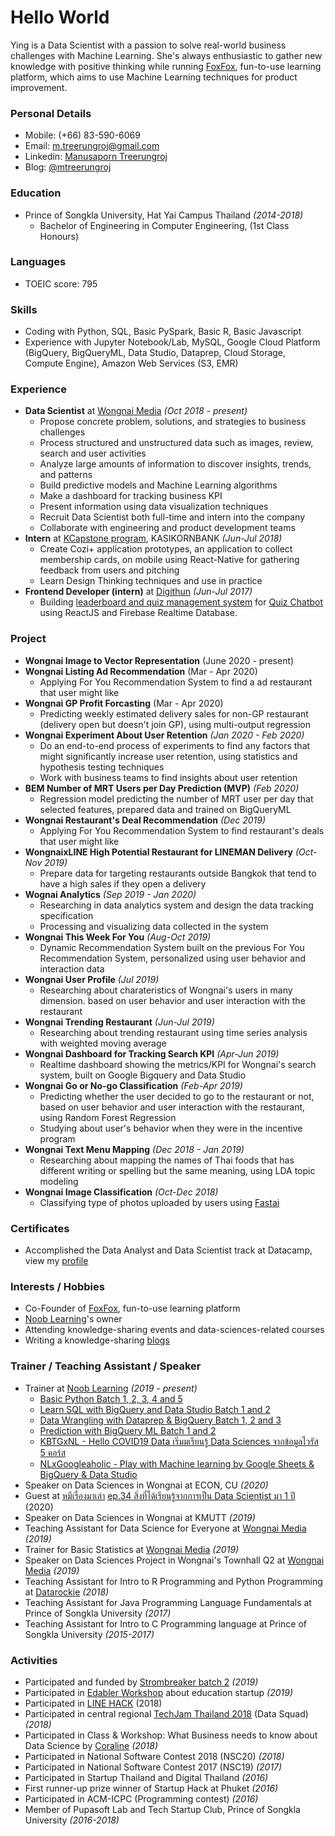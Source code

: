 # Hello World
Ying is a Data Scientist with a passion to solve real-world business challenges with Machine Learning. She's always enthusiastic to gather new knowledge with positive thinking while running [FoxFox](http://foxfox.io), fun-to-use learning platform, which aims to use Machine Learning techniques for product improvement.

### Personal Details
* Mobile: (+66) 83-590-6069
* Email: m.treerungroj@gmail.com
* Linkedin: [Manusaporn Treerungroj](https://www.linkedin.com/in/mtreerungroj)
* Blog: [@mtreerungroj](https://medium.com/@m.treerungroj)

### Education
* Prince of Songkla University, Hat Yai Campus Thailand *(2014-2018)*
  - Bachelor of Engineering in Computer Engineering, (1st Class Honours)

### Languages
* TOEIC score: 795

### Skills
* Coding with Python, SQL, Basic PySpark, Basic R, Basic Javascript
* Experience with Jupyter Notebook/Lab, MySQL, Google Cloud Platform (BigQuery, BigQueryML, Data Studio, Dataprep, Cloud Storage, Compute Engine), Amazon Web Services (S3, EMR)

### Experience
- **Data Scientist** at [Wongnai Media](https://www.wongnai.com/about) *(Oct 2018 - present)*
  - Propose concrete problem, solutions, and strategies to business challenges
  - Process structured and unstructured data such as images, review, search and user activities
  - Analyze large amounts of information to discover insights, trends, and patterns
  - Build predictive models and Machine Learning algorithms
  - Make a dashboard for tracking business KPI
  - Present information using data visualization techniques
  - Recruit Data Scientist both full-time and intern into the company
  - Collaborate with engineering and product development teams
- **Intern** at [KCapstone program](https://web.facebook.com/kcapstone), KASIKORNBANK *(Jun-Jul 2018)*
  - Create Cozi+ application prototypes, an application to collect membership cards, on mobile using React-Native for gathering feedback from users and pitching
  - Learn Design Thinking techniques and use in practice
- **Frontend Developer (intern)** at [Digithun](https://github.com/digithun/ddt) *(Jun-Jul 2017)*
  - Building [leaderboard and quiz management system](https://quizchatbot-ce222.firebaseapp.com/) for [Quiz Chatbot](https://facebook.com/QuizChatbot-122419575009686) using ReactJS and Firebase Realtime Database.

### Project
* **Wongnai Image to Vector Representation** (June 2020 - present)
* **Wongnai Listing Ad Recommendation** (Mar - Apr 2020)
  - Applying For You Recommendation System to find a ad restaurant that user might like
* **Wongnai GP Profit Forcasting** (Mar - Apr 2020)
  - Predicting weekly estimated delivery sales for non-GP restaurant (delivery open but doesn't join GP), using multi-output regression
* **Wongnai Experiment About User Retention** *(Jan 2020 - Feb 2020)*
  - Do an end-to-end process of experiments to find any factors that might significantly increase user retention, using statistics and hypothesis testing techniques
  - Work with business teams to find insights about user retention
* **BEM Number of MRT Users per Day Prediction (MVP)** *(Feb 2020)*
  - Regression model predicting the number of MRT user per day that selected features, prepared data and trained on BigQueryML
* **Wongnai Restaurant's Deal Recommendation** *(Dec 2019)*
  - Applying For You Recommendation System to find restaurant's deals that user might like
* **WongnaixLINE High Potential Restaurant for LINEMAN Delivery** *(Oct-Nov 2019)*
  - Prepare data for targeting restaurants outside Bangkok that tend to have a high sales if they open a delivery
* **Wognai Analytics** *(Sep 2019 - Jan 2020)*
  - Researching in data analytics system and design the data tracking specification
  - Processing and visualizing data collected in the system
* **Wongnai This Week For You** *(Aug-Oct 2019)*
  - Dynamic Recommendation System built on the previous For You Recommendation System, personalized using user behavior and interaction data
* **Wongnai User Profile** *(Jul 2019)*
  - Researching about charateristics of Wongnai's users in many dimension. based on user behavior and user interaction with the restaurant
* **Wongnai Trending Restaurant** *(Jun-Jul 2019)*
  - Researching about trending restaurant using time series analysis with weighted moving average
* **Wongnai Dashboard for Tracking Search KPI** *(Apr-Jun 2019)*
  - Realtime dashboard showing the metrics/KPI for Wongnai's search system, built on Google Bigquery and Data Studio
* **Wongnai Go or No-go Classification** *(Feb-Apr 2019)*
  - Predicting whether the user decided to go to the restaurant or not, based on user behavior and user interaction with the restaurant, using Random Forest Regression
  - Studying about user's behavior when they were in the incentive program
* **Wongnai Text Menu Mapping** *(Dec 2018 - Jan 2019)*
  - Researching about mapping the names of Thai foods that has different writing or spelling but the same meaning, using LDA topic modeling
* **Wongnai Image Classification** *(Oct-Dec 2018)*
  - Classifying type of photos uploaded by users using [Fastai](https://docs.fast.ai/index.html)
  
### Certificates
* Accomplished the Data Analyst and Data Scientist track at Datacamp, view my [profile](https://datacamp.com/profile/mtreerungroj)

### Interests / Hobbies
* Co-Founder of [FoxFox](http://foxfox.io), fun-to-use learning platform
* [Noob Learning](https://web.facebook.com/nooblearning)'s owner
* Attending knowledge-sharing events and data-sciences-related courses
* Writing a knowledge-sharing [blogs](https://medium.com/@m.treerungroj)

### Trainer / Teaching Assistant / Speaker
* Trainer at [Noob Learning](https://web.facebook.com/nooblearning) *(2019 - present)*
  - [Basic Python Batch 1, 2, 3, 4 and 5](https://web.facebook.com/events/510948563005126)
  - [Learn SQL with BigQuery and Data Studio Batch 1 and 2](https://www.facebook.com/events/2471295139773410/)
  - [Data Wrangling with Dataprep & BigQuery Batch 1, 2 and 3](https://www.facebook.com/events/411779262805961)
  - [Prediction with BigQuery ML Batch 1 and 2](https://www.facebook.com/events/412439182993996)
  - [KBTGxNL - Hello COVID19 Data เริ่มมเรียนรู้ Data Sciences จากข้อมูลไวรัส 5 คอร์ส](https://www.facebook.com/photo?fbid=3027401860615124&set=a.1059136184108378)
  - [NLxGoogleaholic - Play with Machine learning by Google Sheets & BigQuery & Data Studio](https://www.facebook.com/events/596787261249486)
* Speaker on Data Sciences in Wongnai at ECON, CU *(2020)*
* Guest at [หมีเรื่องมาเล่า](https://www.facebook.com/2bearstalk/) [ep.34 สิ่งที่ได้เรียนรู้จากการเป็น Data Scientist มา 1 ปี](https://open.spotify.com/episode/6cXjpU9HFnoSFBkfXGlSHx?si=vJSBAbvlRjOFMeCIf2i4bA) (2020)
* Speaker on Data Sciences in Wongnai at KMUTT *(2019)*
* Teaching Assistant for Data Science for Everyone at [Wongnai Media](https://www.wongnai.com/about) *(2019)*
* Trainer for Basic Statistics at [Wongnai Media](https://www.wongnai.com/about) *(2019)*
* Speaker on Data Sciences Project in Wongnai's Townhall Q2 at [Wongnai Media](https://www.wongnai.com/about) *(2019)*
* Teaching Assistant for Intro to R Programming and Python Programming at [Datarockie](https://datarockie.com/) *(2018)*
* Teaching Assistant for Java Programming Language Fundamentals at Prince of Songkla University *(2017)*
* Teaching Assistant for Intro to C Programming language at Prince of Songkla University *(2015-2017)*

### Activities
* Participated and funded by [Strombreaker batch 2](https://www.disruptignite.com/accelerator/edtech-accelerator) *(2019)*
* Participated in [Edabler Workshop](https://www.edabler.com/) about education startup *(2019)*
* Participated in [LINE HACK](https://hackth.line.me/) (2018)
* Participated in central regional [TechJam Thailand 2018](https://www.techjam.tech/) (Data Squad) *(2018)*
* Participated in Class & Workshop: What Business needs to know about Data Science by [Coraline](https://www.coraline.co.th/) *(2018)*
* Participated in National Software Contest 2018 (NSC20) *(2018)*
* Participated in National Software Contest 2017 (NSC19) *(2017)*
* Participated in Startup Thailand and Digital Thailand *(2016)*
* First runner-up prize winner of Startup Hack at Phuket *(2016)*
* Participated in ACM-ICPC (Programming contest) *(2016)*
* Member of Pupasoft Lab and Tech Startup Club, Prince of Songkla University *(2016-2018)*
